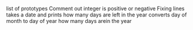 list of prototypes
Comment out
integer is positive or negative
Fixing lines
takes a date and prints how many days are left in the year
converts day of month to day of year
how many days arein the year
